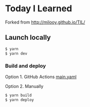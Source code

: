 # Today I Learned

Forked from
http://milooy.github.io/TIL/

## Launch locally
```bash
$ yarn
$ yarn dev
```

### Build and deploy

Option 1. GitHub Actions
[main.yaml](https://github.com/IngridMorstrad/TIL/blob/master/.github/workflows/main.yml)

Option 2. Manually
```bash
$ yarn build
$ yarn deploy
```
